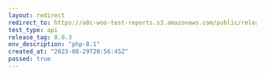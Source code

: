 ```yaml
---
layout: redirect
redirect_to: https://a8c-woo-test-reports.s3.amazonaws.com/public/release/8.0.3/php-8.1/api/index.html
test_type: api
release_tag: 8.0.3
env_description: "php-8.1"
created_at: "2023-08-29T20:56:45Z"
passed: true
---
```

